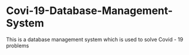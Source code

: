 # Covi-19-Database-Management-System
This is a database management system which is used to solve Covid - 19 problems
